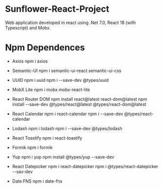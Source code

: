 # Sunflower-React-Project

Web application developed in react using .Net 7.0, React 18 (with Typescript) and Mobx.

# Npm Dependences

- Axios
  npm i axios

- Semantic-UI
  npm i semantic-ui-react semantic-ui-css

- UUID
  npm i uuid
  npm i --save-dev @types/uuid

- MobX Lite
  npm i mobx mobx-react-lite

- React Router DOM
  npm install react@latest react-dom@latest
  npm install --save-dev @types/react@latest @types/react-dom@latest

- React Calendar
  npm i react-calendar
  npm i --save-dev @types/react-calendar

- Lodash
  npm i lodash
  npm i --save-dev @types/lodash

- React Toastify
  npm i react-toastify

- Formik
  npm i formik

- Yup
  npm i yup
  npm install @types/yup --save-dev

- React Datepicker
  npm i react-datepicker
  npm i @types/react-datepicker --sav-dev

- Date FNS
  npm i date-fns